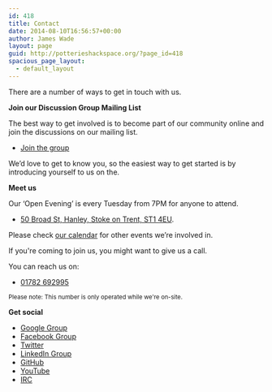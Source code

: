 ```yaml
---
id: 418
title: Contact
date: 2014-08-10T16:56:57+00:00
author: James Wade
layout: page
guid: http://potterieshackspace.org/?page_id=418
spacious_page_layout:
  - default_layout
---
```

There are a number of ways to get in touch with us.

**Join our Discussion Group Mailing List**

The best way to get involved is to become part of our community online and join the discussions on our mailing list.

  * [Join the group](http://groups.google.com/group/potteries-hackspace)

We’d love to get to know you, so the easiest way to get started is by introducing yourself to us on the.

**Meet us**

Our &#8216;Open Evening&#8217; is every Tuesday from 7PM for anyone to attend.

* [50 Broad St, Hanley, Stoke on Trent, ST1 4EU](https://w3w.co/artist.watch.rents).

Please check [our calendar](https://www.google.com/calendar/embed?src=00nfs1crll5qrehok98qmmitlc%40group.calendar.google.com&ctz=Europe/London) for other events we&#8217;re involved in.

If you're coming to join us, you might want to give us a call.

You can reach us on:

* <a href="tel:01782692995">01782 692995</a>

<small>Please note: This number is only operated while we're on-site.</small>

**Get social**

  * [Google Group](http://groups.google.com/group/potteries-hackspace)
  * [Facebook Group](https://www.facebook.com/groups/472345606113810/)
  * [Twitter](https://www.twitter.com/potterieshacks)
  * [LinkedIn Group](https://www.linkedin.com/groups/PotteriesHackspace-4759759)
  * [GitHub](https://github.com/PotteriesHackspace/)
  * [YouTube](https://www.youtube.com/user/potterieshackspace)
  * [IRC](irc://chat.freenode.net/potterieshackspace)
